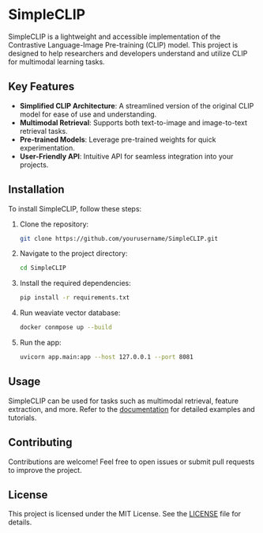 # SimpleCLIP

SimpleCLIP is a lightweight and accessible implementation of the Contrastive Language-Image Pre-training (CLIP) model. This project is designed to help researchers and developers understand and utilize CLIP for multimodal learning tasks.

## Key Features

- **Simplified CLIP Architecture**: A streamlined version of the original CLIP model for ease of use and understanding.
- **Multimodal Retrieval**: Supports both text-to-image and image-to-text retrieval tasks.
- **Pre-trained Models**: Leverage pre-trained weights for quick experimentation.
- **User-Friendly API**: Intuitive API for seamless integration into your projects.

## Installation

To install SimpleCLIP, follow these steps:

1. Clone the repository:
    ```bash
    git clone https://github.com/yourusername/SimpleCLIP.git
    ```
2. Navigate to the project directory:
    ```bash
    cd SimpleCLIP
    ```
3. Install the required dependencies:
    ```bash
    pip install -r requirements.txt
    ```
4. Run weaviate vector database:
    ```bash
    docker conmpose up --build
    ```
5. Run the app:
    ```bash
    uvicorn app.main:app --host 127.0.0.1 --port 8081
    ```

## Usage

SimpleCLIP can be used for tasks such as multimodal retrieval, feature extraction, and more. Refer to the [documentation](#) for detailed examples and tutorials.

## Contributing

Contributions are welcome! Feel free to open issues or submit pull requests to improve the project.

## License

This project is licensed under the MIT License. See the [LICENSE](LICENSE) file for details.
